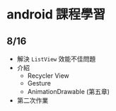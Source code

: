 # android 課程學習



## 8/16

* 解決 `ListView` 效能不佳問題
* 介紹
  * Recycler View
  * Gesture
  * AnimationDrawable (第五章)
* 第二次作業

